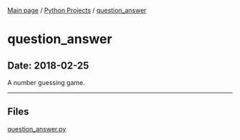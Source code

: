 [Main page](/) / [Python Projects](/python) / [question_answer](/python/2018-02-25_question_answer)

# question_answer

## Date: 2018-02-25

A number guessing game.

-----

## Files

[question_answer.py](question_answer.py)